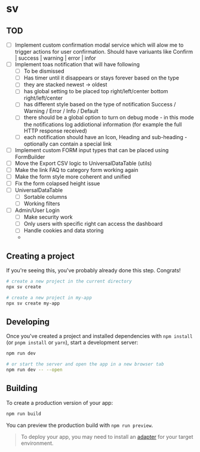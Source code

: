 # sv

## TOD
- [ ] Implement custom confirmation modal service which will alow me to trigger actions for user confirmation. Should have variuants like Confirm | success | warning | error | infor
- [ ] Implement toas notification that will have following
  - [ ] To be dismissed
  - [ ] Has timer until it disappears or stays forever based on the type
  - [ ] they are stacked newest -> oldest
  - [ ] has global setting to be placed top right/left/center bottom right/left/center
  - [ ] has different style based on the type of notification Success / Warning / Error / Info / Default
  - [ ] there should be a global option to turn on debug mode - in this mode the notifications log addiotional information (for example the full HTTP response received)
  - [ ] each notification should have an Icon, Heading and sub-heading - optionally can contain a special link
- [ ] Implement custom FORM input types that can be placed using FormBuilder
- [ ] Move the Export CSV logic to UniversalDataTable (utils)
- [ ] Make the link FAQ to category form working again
- [ ] Make the form style more coherent and unified
- [ ] Fix the form colapsed height issue
- [ ] UniversalDataTable
  - [ ] Sortable columns
  - [ ] Working filters
- [ ] Admin/User Login
  - [ ] Make security work
  - [ ] Only users with specific right can access the dashboard
  - [ ] Handle cookies and data storing 
  - 



## Creating a project

If you're seeing this, you've probably already done this step. Congrats!

```bash
# create a new project in the current directory
npx sv create

# create a new project in my-app
npx sv create my-app
```

## Developing

Once you've created a project and installed dependencies with `npm install` (or `pnpm install` or `yarn`), start a development server:

```bash
npm run dev

# or start the server and open the app in a new browser tab
npm run dev -- --open
```

## Building

To create a production version of your app:

```bash
npm run build
```

You can preview the production build with `npm run preview`.

> To deploy your app, you may need to install an [adapter](https://svelte.dev/docs/kit/adapters) for your target environment.
